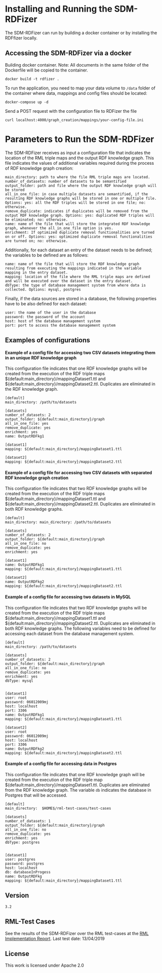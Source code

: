 
# Installing and Running the SDM-RDFizer 
The SDM-RDFizer can run by building a docker container or by installing the RDFfizer locally. 


## Accessing the SDM-RDFizer via a docker

Building docker container.
Note: All documents in the same folder of the Dockerfile will be copied to the container.

```
docker build -t rdfizer .
```

To run the application, you need to map your data volume to `/data` folder of the container where data, mappings and config files should be located:

```
docker-compose up -d
```

Send a POST request with the configuration file to RDFizer the file

```
curl localhost:4000/graph_creation/mappings/your-config-file.ini
```

# Parameters to Run the SDM-RDFizer
The SDM-RDFizer receives as input a configuration file that indicates the location of the RML triple maps and the output RDF knowledge graph. This file indicates the values of additional variables required during the process of RDF knowledge graph creation:
```
main_directory: path to where the file RML triple maps are located. 
number_of_datasets: number of datasets to be semantified
output_folder: path and file where the output RDF knowledge graph will be stored
all_in_one_file: in case multiple datasets are semantified, if the resulting RDF knowledge graphs will be stored in one or multiple file. Options: yes: all the RDF triples will be stored in one file; no: otherwise.
remove_duplicate: indicates if duplicates will be removed from the output RDF knowledge graph. Options: yes: duplicated RDF triples will be eliminated; no: otherwise.
name: name of the file that will store the integrated RDF knowledge graph, whenever the all_in_one_file option is yes.
enrichment: If optimized duplicate removal functionalities are turned on or off. Options: yes: optimized duplicate removal functionalities are turned on; no: otherwise.
```

Additionally, for each dataset an entry of the dataset needs to be defined; the variables to be defined are as follows:

```
name: name of the file that will store the RDF knowledge graph resulting from executing the mappings indicated in the variable mapping in the entry dataset.
mapping: location of the file where the RML triple maps are defined and will be executed over the dataset in the entry dataset.
dbType: the type of database management system from where data is collected. Options: mysql, postgres
```

Finally, if the data sources are stored in a database, the following properties have to be also defined for each dataset:
```
user: the name of the user in the database
password: the password of the account 
host: host of the database management system
port: port to access the database management system

```

## Examples of configurations

#### Example of a config file for accessing two CSV datasets integrating them in an unique RDF knowledge graph

This configuration file indicates that one RDF knowledge graphs will be created from the execution of the RDF triple maps
${default:main_directory}/mappingDataset1.ttl and  ${default:main_directory}/mappingDataset2.ttl. Duplicates are eliminated in the RDF knowledge graph.

```
[default]
main_directory: /path/to/datasets

[datasets]
number_of_datasets: 2
output_folder: ${default:main_directory}/graph
all_in_one_file: yes
remove_duplicate: yes
enrichment: yes
name: OutputRDFkg1

[dataset1]
mapping: ${default:main_directory}/mappingDataset1.ttl 

[dataset2]
mapping: ${default:main_directory}/mappingDataset2.ttl 
```

#### Example of a config file for accessing two CSV datasets with separated RDF knowledge graph creation

This configuration file indicates that two RDF knowledge graphs will be created from the execution of the RDF triple maps
${default:main_directory}/mappingDataset1.ttl and  ${default:main_directory}/mappingDataset2.ttl. Duplicates are eliminated in both RDF knowledge graphs.

```
[default]
main_directory: main_directory: /path/to/datasets

[datasets]
number_of_datasets: 2
output_folder: ${default:main_directory}/graph
all_in_one_file: no
remove_duplicate: yes
enrichment: yes

[dataset1]
name: OutputRDFkg1
mapping: ${default:main_directory}/mappingDataset1.ttl 

[dataset2]
name: OutputRDFkg2
mapping: ${default:main_directory}/mappingDataset2.ttl 
```

#### Example of a config file for accessing two datasets in MySQL
This configuration file indicates that two RDF knowledge graphs will be created from the execution of the RDF triple maps
${default:main_directory}/mappingDataset1.ttl and  ${default:main_directory}/mappingDataset2.ttl. Duplicates are eliminated in both RDF knowledge graphs. The following variables need to be defined for accessing each dataset from the database management system.


```
[default]
main_directory: /path/to/datasets

[datasets]
number_of_datasets: 2
output_folder: ${default:main_directory}/graph
all_in_one_file: no
remove_duplicate: yes
enrichment: yes
dbType: mysql


[dataset1]
user: root
password: 06012009mj
host: localhost
port: 3306
name: OutputRDFkg1
mapping: ${default:main_directory}/mappingDataset1.ttl

[dataset2]
user: root
password: 06012009mj
host: localhost
port: 3306
name: OutputRDFkg2
mapping: ${default:main_directory}/mappingDataset2.ttl

```

#### Example of a config file for accessing data in Postgres
This configuration file indicates that one RDF knowledge graph will be created from the execution of the RDF triple map
${default:main_directory}/mappingDataset1.ttl. Duplicates are eliminated from the RDF knowledge graph. The variable ```db``` indicates the database in Postgres that will be accessed. 

```
[default]
main_directory:  $HOME$/rml-test-cases/test-cases

[datasets]
number_of_datasets: 1
output_folder: ${default:main_directory}/graph
all_in_one_file: no
remove_duplicate: yes
enrichment: yes
dbType: postgres


[dataset1]
user: postgres
password: postgres
host: localhost
db: databaseInProgess 
name: OutputRDFkg
mapping: ${default:main_directory}/mappingDataset1.ttl 

```
## Version 
```
3.2
```
## RML-Test Cases
See the results of the SDM-RDFizer over the RML test-cases at the [RML Implementation Report](http://rml.io/implementation-report/). Last test date: 13/04/2019

## License
This work is licensed under Apache 2.0
